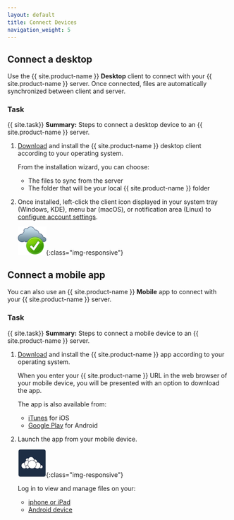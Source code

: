 ```yaml
---
layout: default
title: Connect Devices
navigation_weight: 5
---
```


## Connect a desktop
Use the {{ site.product-name }} **Desktop** client to connect with your {{ site.product-name }} server. Once connected, files are automatically synchronized between client and server.

### Task
{{ site.task}} **Summary:**
Steps to connect a desktop device to an {{ site.product-name }} server.

1. [Download](https://owncloud.org/download/) and install the {{ site.product-name }} desktop client according to your operating system.

   From the installation wizard, you can choose:

   - The files to sync from the server
   - The folder that will be your local {{ site.product-name }} folder

2. Once installed, left-click the client icon displayed in your system tray (Windows, KDE), menu bar (macOS), or notification area (Linux) to [configure account settings](https://doc.owncloud.org/desktop/2.5/navigating.html#configuring-owncloud-account-settings).

   ![owncloud-client-icon](../assets/images/owncloud-client-icon.png){:class="img-responsive"}

## Connect a mobile app
You can also use an {{ site.product-name }} **Mobile** app to connect with your {{ site.product-name }} server.

### Task
{{ site.task}} **Summary:**
Steps to connect a mobile device to an {{ site.product-name }} server.

1. [Download](https://owncloud.org/download/) and install the {{ site.product-name }} app according to your operating system.

   When you enter your {{ site.product-name }} URL in the web browser of your mobile device, you will be presented with an option to download the app.

   The app is also available from:
   - [iTunes](https://itunes.apple.com) for iOS
   - [Google Play](https://play.google.com/store/apps/details?id=com.owncloud.android) for Android

2. Launch the app from your mobile device.

   ![owncloud-client-icon](../assets/images/owncloud-app.jpg){:class="img-responsive"}

   Log in to view and manage files on your:

   - [iphone or iPad](https://doc.owncloud.org/ios)
   - [Android device](https://doc.owncloud.org/android/)        
